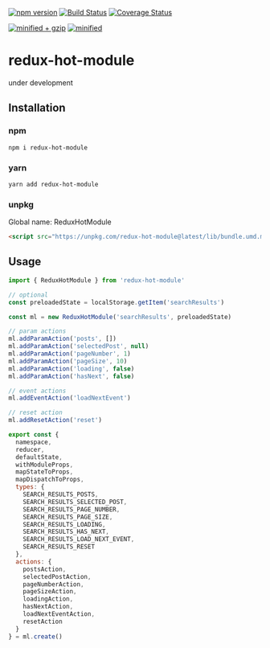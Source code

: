 [![npm version](https://badge.fury.io/js/redux-hot-module.svg)](https://badge.fury.io/js/redux-hot-module)
[![Build Status](https://travis-ci.com/gavrya/redux-hot-module.svg?branch=master)](https://travis-ci.com/gavrya/redux-hot-module)
[![Coverage Status](https://coveralls.io/repos/github/gavrya/redux-hot-module/badge.svg?branch=master)](https://coveralls.io/github/gavrya/redux-hot-module?branch=master)

[![minified + gzip](https://badgen.net/bundlephobia/minzip/redux-hot-module)](https://bundlephobia.com/result?p=redux-hot-module@latest)
[![minified](https://badgen.net/bundlephobia/min/redux-hot-module)](https://bundlephobia.com/result?p=redux-hot-module@latest)

# redux-hot-module

under development

## Installation

### npm

```shell
npm i redux-hot-module
```

### yarn

```shell
yarn add redux-hot-module
```

### unpkg

Global name: ReduxHotModule

```html
<script src="https://unpkg.com/redux-hot-module@latest/lib/bundle.umd.min.js"></script>
```

## Usage

```js
import { ReduxHotModule } from 'redux-hot-module'

// optional
const preloadedState = localStorage.getItem('searchResults')

const ml = new ReduxHotModule('searchResults', preloadedState)

// param actions
ml.addParamAction('posts', [])
ml.addParamAction('selectedPost', null)
ml.addParamAction('pageNumber', 1)
ml.addParamAction('pageSize', 10)
ml.addParamAction('loading', false)
ml.addParamAction('hasNext', false)

// event actions
ml.addEventAction('loadNextEvent')

// reset action
ml.addResetAction('reset')

export const {
  namespace,
  reducer,
  defaultState,
  withModuleProps,
  mapStateToProps,
  mapDispatchToProps,
  types: {
    SEARCH_RESULTS_POSTS,
    SEARCH_RESULTS_SELECTED_POST,
    SEARCH_RESULTS_PAGE_NUMBER,
    SEARCH_RESULTS_PAGE_SIZE,
    SEARCH_RESULTS_LOADING,
    SEARCH_RESULTS_HAS_NEXT,
    SEARCH_RESULTS_LOAD_NEXT_EVENT,
    SEARCH_RESULTS_RESET
  },
  actions: {
    postsAction,
    selectedPostAction,
    pageNumberAction,
    pageSizeAction,
    loadingAction,
    hasNextAction,
    loadNextEventAction,
    resetAction
  }
} = ml.create()
```

